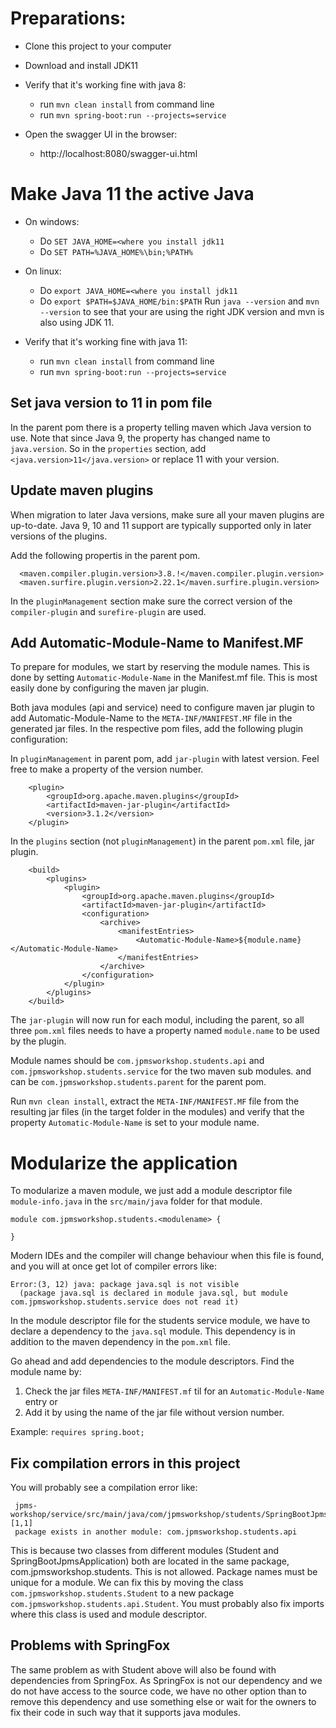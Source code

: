 # Preparations:
* Clone this project to your computer
* Download and install JDK11 

* Verify that it's working fine with java 8:
  - run `mvn clean install` from command line
  - run `mvn spring-boot:run --projects=service`
  
* Open the swagger UI in the browser:
  - http://localhost:8080/swagger-ui.html
  
# Make Java 11 the active Java
  * On windows:
    - Do `SET JAVA_HOME=<where you install jdk11`
    - Do `SET PATH=%JAVA_HOME%\bin;%PATH%`
  * On linux:
    - Do `export JAVA_HOME=<where you install jdk11`
    - Do `export $PATH=$JAVA_HOME/bin:$PATH`
Run `java --version` and `mvn --version` to see that your are using the
right JDK version and mvn is also using JDK 11.

* Verify that it's working fine with java 11:
  - run `mvn clean install` from command line
  - run `mvn spring-boot:run --projects=service`

## Set java version to 11 in pom file
In the parent pom there is a property telling maven which Java version to use.
Note that since Java 9, the property has changed name to  `java.version`. So in the `properties` section, add
` <java.version>11</java.version>` or replace 11 with your version.

## Update maven plugins
When migration to later Java versions, make sure all your maven plugins are up-to-date. Java 9, 10 and 11 support are
typically supported only in later versions of the plugins.

Add the following propertis in the parent pom.
```
  <maven.compiler.plugin.version>3.8.!</maven.compiler.plugin.version>
  <maven.surfire.plugin.version>2.22.1</maven.surfire.plugin.version>
```

In the `pluginManagement` section make sure the correct version of the `compiler-plugin`
and `surefire-plugin` are used.

## Add Automatic-Module-Name to Manifest.MF
To prepare for modules, we start by reserving the module names. This is done by setting `Automatic-Module-Name` in the Manifest.mf file. This is most easily done by configuring the maven jar plugin.

Both java modules (api and service) need to configure maven jar plugin to add Automatic-Module-Name to the `META-INF/MANIFEST.MF` file in the generated jar files.
In the respective pom files, add the following plugin configuration:

In `pluginManagement` in parent pom, add `jar-plugin` with latest version. Feel free to make a property 
of the version number.
 
```
    <plugin>
        <groupId>org.apache.maven.plugins</groupId>
        <artifactId>maven-jar-plugin</artifactId>
        <version>3.1.2</version>
    </plugin>
```

In the `plugins` section (not `pluginManagement`) in the parent `pom.xml` file,
jar plugin. 
```
    <build>
        <plugins>
            <plugin>
                <groupId>org.apache.maven.plugins</groupId>
                <artifactId>maven-jar-plugin</artifactId>
                <configuration>
                    <archive>
                        <manifestEntries>
                            <Automatic-Module-Name>${module.name}</Automatic-Module-Name>
                        </manifestEntries>
                    </archive>
                </configuration>
            </plugin>
        </plugins>
    </build>
```      
The `jar-plugin` will now run for each modul, including the parent, so all three
`pom.xml` files needs to have a property named `module.name` to be used by the plugin.

Module names should be `com.jpmsworkshop.students.api` and 
`com.jpmsworkshop.students.service` for the two maven sub modules. and can be
`com.jpmsworkshop.students.parent` for the parent pom.


Run `mvn clean install`, extract the `META-INF/MANIFEST.MF` file from the resulting
jar files (in the target folder in the modules) and verify that the property
`Automatic-Module-Name` is set to your module name.
 
# Modularize the application
To modularize a maven module, we just add a module descriptor file `module-info.java` in the `src/main/java` folder for that module.
```
module com.jpmsworkshop.students.<modulename> {

}
```
Modern IDEs and the compiler will change behaviour when this file is found, and you will at once get lot of compiler errors like: 
```
Error:(3, 12) java: package java.sql is not visible
  (package java.sql is declared in module java.sql, but module com.jpmsworkshop.students.service does not read it)
```
In the module descriptor file for the students service module, we have to declare a dependency to the `java.sql` module. 
This dependency is in addition to the maven dependency in the `pom.xml` file. 

Go ahead and add dependencies to the module descriptors. Find the module name by:
1. Check the jar files `META-INF/MANIFEST.mf` til for an `Automatic-Module-Name` entry or
2. Add it by using the name of the jar file without version number.

Example: `requires spring.boot;`

## Fix compilation errors in this project
You will probably see a compilation error like:
```
 jpms-workshop/service/src/main/java/com/jpmsworkshop/students/SpringBootJpmsApplication.java:[1,1] 
 package exists in another module: com.jpmsworkshop.students.api
```

This is because two classes from different modules (Student and SpringBootJpmsApplication) both are located in the same package, com.jpmsworkshop.students.
This is not allowed. Package names must be unique for a module. We can fix this by moving the class `com.jpmsworkshop.students.Student` to a new package
`com.jpmsworkshop.students.api.Student`. You must probably also fix imports where this class is used and module descriptor.

## Problems with SpringFox
The same problem as with Student above will also be found with dependencies from SpringFox. As SpringFox is not our dependency and we do not have access to the source code, 
we have no other option than to remove this dependency and use something else or wait for the owners to fix their code in such way that it supports java modules.